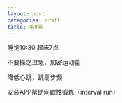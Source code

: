 ```yaml
---
layout: post
categories: draft
title: 第0周
---
```


睡觉10:30
起床7点

不要操之过急，加密运动量

降低心跳，跳高步频

安装APP帮助间歇性锻炼（interval run）
<!--stackedit_data:
eyJoaXN0b3J5IjpbMTE2NTY5ODMzM119
-->